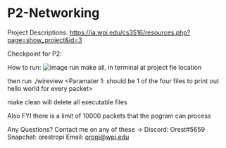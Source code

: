 # P2-Networking

Project Descriptions: https://ia.wpi.edu/cs3516/resources.php?page=show_project&id=3

Checkpoint for P2:

How to run:
![image](https://user-images.githubusercontent.com/73619173/142068189-706efe53-60f7-4aeb-b766-54bc7a113a58.png)
run make all, in terminal at project fie location

then run ./wireview <Paramater 1: should be 1 of the four files to print out hello world for every packet>

make clean will delete all executable files

Also FYI there is a limit of 10000 packets that the pogram can process

Any Questions?
Contact me on any of these ->
Discord: Orest#5659
Snapchat: orestropi
Email: oropi@wpi.edu
